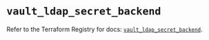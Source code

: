 # `vault_ldap_secret_backend`

Refer to the Terraform Registry for docs: [`vault_ldap_secret_backend`](https://registry.terraform.io/providers/hashicorp/vault/4.2.0/docs/resources/ldap_secret_backend).
